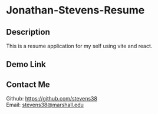 # Jonathan-Stevens-Resume

## Description
This is a resume application for my self using vite and react.

## Demo Link

## Contact Me
Github: https://github.com/stevens38 <br>
Email: stevens38@marshall.edu